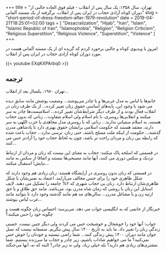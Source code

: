+++
title = "تهران، سال ۱۳۵۸: یک سال پس از انقلاب - فیلم فوق العاده جالبی از دوران کوتاه آزادی حجاب در ایران پس از انقلاب. برگرفته از یک مستند آلمانی"
slug = "short-period-of-dress-freedom-after-1979-revolution"
date = 2019-04-21T18:25:01+02:00
tags = [ "Desacralization", "Hijab", "Iran", "Islam", "Islamic Republic of Iran", "Islamophobia", "Religion", "Religion Criticism", "Religious Superstition", "Religious Violence", "Superstition", "Violence" ]
+++

امروز با ویدیوی کوتاه و جالبی برخورد کردم که گزیده ای از یک مستند آلمانی هست در مورد دوران کوتاه آزادی حجاب در ایران پس از انقلاب. 

{{< youtube EXqKXPArbq0 >}}

## ترجمه

تهران ۱۹۸۰، یکسال بعد از انقلاب...

خانم‌ها یا لباس به مدل غربی‌ها و یا چادر می‌‌پوشند... وضعیت پوشش مانند سابق دیده می شود با وجود این، پایه‌های اساسی‌ حقوق زنان تغییر کرده... از یک طرف زنان در انقلاب فعال بودند و از طرف دیگر شرایط‌شان تغییر کرده... اسلامیست‌ها چادر به سر میکنند و انقلابی‌‌ها روسری، با نام اسلام ولی‌ اسلام متفاوت... زنانی که بدون حجاب هستند، به اسلام سمپاتی ندارند... زنانی که با روسری مدل مجاهدی یا حزب اللهی به سر دارند، معتقد هستند که حکومت اسلامی برایشان حقوق بهتری دارد تا پادشاهی مدرن گذشته... حکومت از اینکه ملت مسلح باشند، حتی زنان، ترسی‌ ندارد... حجاب باعث شده که رابطه بین زنان و مردان راحت تر باشد، چون به لحاظ حجاب خود را آزادتر حس می کنند...

در قسمتی‌ که اسلحه پاک میکنند: حجاب به معنای این نیست که زنان و مردان از ارتباط نزدیک و سکس دوری می کنند، آنها مانند مسیحی‌‌ها نیستند و اتفاقا از سکس به مانند نیایش! استقبال میکنند...

در قسمتی‌ که زنان بدون روسری در آرایشگاه هستند: زنان زیادی هم وجود دارند که شکل ظاهری خود را برای جنس مخالف می‌‌آرایند. اعتماد به نفس‌شان با شکل ظاهری‌شان ارتباط دارد. زنان بی‌ حجاب شهری که ۲% جامعه را تشکیل می دهند. لایف استایل این زنان با روشی‌ که زمان شاه مدرن بود، می‌‌باشد. مانند حق طلاق و یا حق ارثیه زن و یا مشاغل مدرن... سالن‌های مد هم مانند گذشته وجود دارد تا بتوانند مانند غرب لباس بپوشند...

خبرنگار از خانمی که به انگلیسی‌ جواب می دهد، می‌‌پرسد: احساس زنان چگونه هست و چگونه خود را حس میکنند؟

جواب: آنها خود را خوشحال و خوشبخت حس می کردند ولی‌ دیگر چنین نیست. خمینی زندگی‌ زنان را تغییر داد. ما باید به تاریخ ۱۴۰۰ سال پیش بنگریم. منصفانه نیست که نسل جوان مانند دوران ۱۴۰۰ پیش زندگی‌ کنند... شما راضی‌ نیستید و خودتان را خوش حس نمی‌کنید؟ ما می خواهیم شاداب باشیم، زیر چادر و حجاب ما سرزنده نیستیم. شما مشتری‌های زیادی هم دارید؟ بله خیلی‌ زیاد. ولی‌ نه زیر چادر؟ البته که نه، آنها می‌‌جنگند.

<!--more-->

